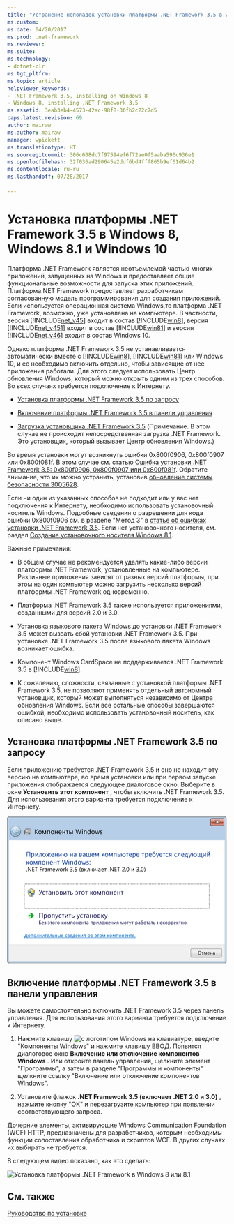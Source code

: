 ```yaml
---
title: "Устранение неполадок установки платформы .NET Framework 3.5 в Windows 8, Windows 8.1 и Windows 10"
ms.custom: 
ms.date: 04/20/2017
ms.prod: .net-framework
ms.reviewer: 
ms.suite: 
ms.technology:
- dotnet-clr
ms.tgt_pltfrm: 
ms.topic: article
helpviewer_keywords:
- .NET Framework 3.5, installing on Windows 8
- Windows 8, installing .NET Framework 3.5
ms.assetid: 3eab3eb4-4573-42ac-98f8-36fb2c22c7d5
caps.latest.revision: 69
author: mairaw
ms.author: mairaw
manager: wpickett
ms.translationtype: HT
ms.sourcegitcommit: 306c608dc7f97594ef6f72ae0f5aaba596c936e1
ms.openlocfilehash: 32f036ad290645e2ddf6bd4fff865b9ef61d64b2
ms.contentlocale: ru-ru
ms.lasthandoff: 07/28/2017

---
```


# <a name="installing-the-net-framework-35-on-windows-8-windows-81-and-windows-10"></a>Установка платформы .NET Framework 3.5 в Windows 8, Windows 8.1 и Windows 10
Платформа .NET Framework является неотъемлемой частью многих приложений, запущенных на Windows и предоставляет общие функциональные возможности для запуска этих приложений. Платформа.NET Framework предоставляет разработчикам согласованную модель программирования для создания приложений. Если используется операционная система Windows,то платформа .NET Framework, возможно, уже установлена на компьютере. В частности, версия [!INCLUDE[net_v45](../../../includes/net-v45-md.md)] входит в состав [!INCLUDE[win8](../../../includes/win8-md.md)], версия [!INCLUDE[net_v451](../../../includes/net-v451-md.md)] входит в состав [!INCLUDE[win81](../../../includes/win81-md.md)] и версия [!INCLUDE[net_v46](../../../includes/net-v46-md.md)] входит в состав Windows 10.  
  
 Однако платформа .NET Framework 3.5 не устанавливается автоматически вместе с [!INCLUDE[win8](../../../includes/win8-md.md)], [!INCLUDE[win81](../../../includes/win81-md.md)] или Windows 10, и ее необходимо включить отдельно, чтобы зависящие от нее приложения работали. Для этого следует использовать Центр обновления Windows, который можно открыть одним из трех способов. Во всех случаях требуется подключение к Интернету.  
  
-   [Установка платформы .NET Framework 3.5 по запросу](#OnDemand)  
  
-   [Включение платформы .NET Framework 3.5 в панели управления](#ControlPanel)  
  
-   [Загрузка установщика .NET Framework 3.5](http://www.microsoft.com/en-us/download/details.aspx?id=21) (Примечание. В этом случае не происходит непосредственная загрузка .NET Framework. Это установщик, который вызывает Центр обновления Windows.)  
  
 Во время установки могут возникнуть ошибки 0x800f0906, 0x800f0907 или 0x800f081f. В этом случае см. статью [Ошибка установки .NET Framework 3.5: 0x800f0906, 0x800f0907 или 0x800f081f](https://support.microsoft.com/en-us/kb/2734782). Обратите внимание, что их можно устранить, установив [обновление системы безопасности 3005628](https://support.microsoft.com/kb/3005628).  
  
 Если ни один из указанных способов не подходит или у вас нет подключения к Интернету, необходимо использовать установочный носитель Windows. Подробные сведения о разрешении для кода ошибки 0x800f0906 см. в разделе "Метод 3" в [статье об ошибках установки .NET Framework 3.5](https://support.microsoft.com/en-us/kb/2734782). Если нет установочного носителя, см. раздел [Создание установочного носителя Windows 8.1](http://windows.microsoft.com/en-US/windows-8/create-reset-refresh-media?woldogcb=0).  
  
 Важные примечания:  
  
-   В общем случае не рекомендуется удалять какие-либо версии платформы .NET Framework, установленные на компьютере. Различные приложения зависят от разных версий платформы, при этом на один компьютер можно загрузить несколько версий платформы .NET Framework одновременно.  
  
-   Платформа .NET Framework 3.5 также используется приложениями, созданными для версий 2.0 и 3.0.  
  
-   Установка языкового пакета Windows до установки .NET Framework 3.5 может вызвать сбой установки .NET Framework 3.5. При установке .NET Framework 3.5 после языкового пакета Windows возникает ошибка.  
  
-   Компонент Windows CardSpace не поддерживается .NET Framework 3.5 в [!INCLUDE[win8](../../../includes/win8-md.md)].  
  
-   К сожалению, сложности, связанные с установкой платформы .NET Framework 3.5, не позволяют применять отдельный автономный установщик, который может выполняться независимо от Центра обновления Windows. Если все остальные способы завершаются ошибкой, необходимо использовать установочный носитель, как описано выше.  
  
<a name="OnDemand"></a>   
## <a name="install-the-net-framework-35-on-demand"></a>Установка платформы .NET Framework 3.5 по запросу  
 Если приложению требуется .NET Framework 3.5 и оно не находит эту версию на компьютере, во время установки или при первом запуске приложения отображается следующее диалоговое окно. Выберите в окне **Установить этот компонент** , чтобы включить .NET Framework 3.5. Для использования этого варианта требуется подключение к Интернету.  
  
 ![Диалоговое окно установки версии 3.5 в Windows 8](../../../docs/framework/deployment/media/installdialog.png "installdialog")  
  
<a name="ControlPanel"></a>   
## <a name="enable-the-net-framework-35-in-control-panel"></a>Включение платформы .NET Framework 3.5 в панели управления  
 Вы можете самостоятельно включить .NET Framework 3.5 через панель управления. Для использования этого варианта требуется подключение к Интернету.  
  
1.  Нажмите клавишу ![с логотипом Windows](../../../docs/framework/get-started/media/windowskeyboardlogo.png "Windowskeyboardlogo") на клавиатуре, введите "Компоненты Windows" и нажмите клавишу ВВОД. Появится диалоговое окно **Включение или отключение компонентов Windows** . Или откройте панель управления, щелкните элемент "Программы", а затем в разделе "Программы и компоненты" щелкните ссылку "Включение или отключение компонентов Windows".  
  
2.  Установите флажок **.NET Framework 3.5 (включает .NET 2.0 и 3.0)** , нажмите кнопку "OK" и перезагрузите компьютер при появлении соответствующего запроса.  
  
 Дочерние элементы, активирующие Windows Communication Foundation (WCF) HTTP, предназначены для разработчиков, которым необходимы функции сопоставления обработчика и скриптов WCF. В других случаях их выбирать не требуется.  
  
 В следующем видео показано, как это сделать:  
  
 ![Установка платформы .NET Framework в Windows 8 или 8.1](../../../docs/framework/get-started/media/clr-net35-win8.png "CLR_NET35_Win8")  
  
## <a name="see-also"></a>См. также  
 [Руководство по установке](../../../docs/framework/get-started/index.md)

